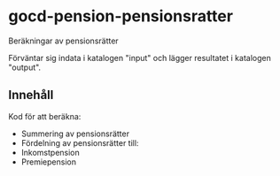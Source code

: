 # gocd-pension-pensionsratter
Beräkningar av pensionsrätter

Förväntar sig indata i katalogen "input" och lägger resultatet i katalogen "output".

## Innehåll
Kod för att beräkna:
* Summering av pensionsrätter
* Fördelning av pensionsrätter till:
 * Inkomstpension
 * Premiepension
